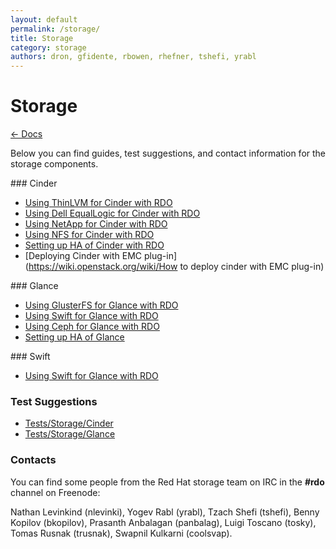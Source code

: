 ```yaml
---
layout: default
permalink: /storage/
title: Storage
category: storage
authors: dron, gfidente, rbowen, rhefner, tshefi, yrabl
---
```


# Storage

[← Docs](/documentation/)

Below you can find guides, test suggestions, and contact information for the storage components.

<div class="splits">
<div class="split-third with-more">
### Cinder

*   [Using ThinLVM for Cinder with RDO](Cinder/using-thinlvm-for-cinder-with-rdo)
*   [Using Dell EqualLogic for Cinder with RDO](/storage/Cinder/using-dell-equallogic-for-cinder-with-rdo/)
*   [Using NetApp for Cinder with RDO](/storage/Cinder/using-netapp-for-cinder-with-rdo/)
*   [Using NFS for Cinder with RDO](/storage/Cinder/using-nfs-for-cinder-with-rdo/)
*   [Setting up HA of Cinder with RDO](Cinder/setting-up-ha-of-cinder)
*   [Deploying Cinder with EMC plug-in](https://wiki.openstack.org/wiki/How to deploy cinder with EMC plug-in)
</div>

<div class="split-third with-more">
### Glance

*   [Using GlusterFS for Glance with RDO](Glance/using-glusterfs-for-glance-with-rdo)
*   [Using Swift for Glance with RDO](Glance/using-swift-for-glance-with-rdo)
*   [Using Ceph for Glance with RDO](/storage/Glance/using-ceph-for-glance-with-rdo/)
*   [Setting up HA of Glance](Glance/setting-up-ha-of-glance)
</div>

<div class="split-third">
### Swift

*   [Using Swift for Glance with RDO](Glance/using-swift-for-glance-with-rdo)
</div>
</div>

### Test Suggestions

*   [Tests/Storage/Cinder](/testday/tests/storage/cinder/)
*   [Tests/Storage/Glance](/testday/tests/storage/glance/)

### Contacts

You can find some people from the Red Hat storage team on IRC in the **#rdo** channel on Freenode:

Nathan Levinkind (nlevinki), Yogev Rabl (yrabl), Tzach Shefi (tshefi), Benny Kopilov (bkopilov), Prasanth Anbalagan (panbalag), Luigi Toscano (tosky), Tomas Rusnak (trusnak), Swapnil Kulkarni (coolsvap).

